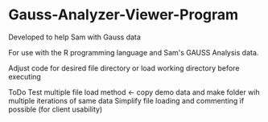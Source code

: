 # Gauss-Analyzer-Viewer-Program
Developed to help Sam with Gauss data

For use with the R programming language and Sam's GAUSS Analysis data.

Adjust code for desired file directory or load working directory before executing

ToDo
Test multiple file load method <- copy demo data and make folder wih multiple iterations of same data
Simplify file loading and commenting if possible (for client usability)
